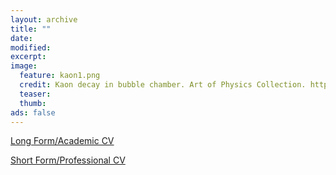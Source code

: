 ```yaml
---
layout: archive
title: ""
date: 
modified:
excerpt:
image:
  feature: kaon1.png
  credit: Kaon decay in bubble chamber. Art of Physics Collection. http://cds.cern.ch/record/39472/files/23296.jpeg
  teaser:
  thumb:
ads: false
---
```


<p><a href="{{ site.url }}/misc/Abbot.CV.pdf" class="btn-inverse" target="_blank">Long Form/Academic CV</a></p>
<p><a href="{{ site.url }}/misc/Abbot.CV.pdf" class="btn-inverse" target="_blank">Short Form/Professional CV</a></p>
